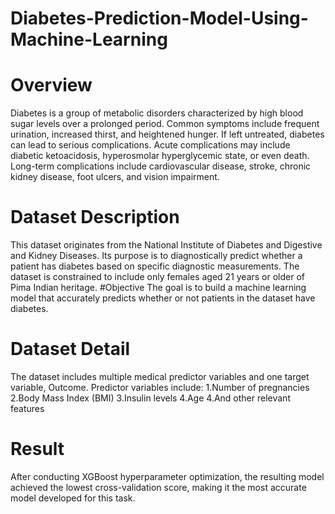 # Diabetes-Prediction-Model-Using-Machine-Learning
# Overview 
Diabetes is a group of metabolic disorders characterized by high blood sugar levels over a prolonged period. Common symptoms include frequent urination, increased thirst, and heightened hunger. If left untreated, diabetes can lead to serious complications. Acute complications may include diabetic ketoacidosis, hyperosmolar hyperglycemic state, or even death. Long-term complications include cardiovascular disease, stroke, chronic kidney disease, foot ulcers, and vision impairment.

# Dataset Description
This dataset originates from the National Institute of Diabetes and Digestive and Kidney Diseases. Its purpose is to diagnostically predict whether a patient has diabetes based on specific diagnostic measurements. The dataset is constrained to include only females aged 21 years or older of Pima Indian heritage.
#Objective
The goal is to build a machine learning model that accurately predicts whether or not patients in the dataset have diabetes.

# Dataset Detail
The dataset includes multiple medical predictor variables and one target variable, Outcome. Predictor variables include:
1.Number of pregnancies
2.Body Mass Index (BMI)
3.Insulin levels
4.Age
4.And other relevant features

# Result
After conducting XGBoost hyperparameter optimization, the resulting model achieved the lowest cross-validation score, making it the most accurate model developed for this task.
